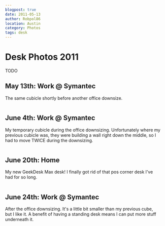 ```yaml
---
blogpost: true
date: 2011-05-13
author: Robpol86
location: Austin
category: Photos
tags: desk
---
```


# Desk Photos 2011

TODO

## May 13th: Work @ Symantec

The same cubicle shortly before another office downsize.

```{imgur-image} l98S5
```

## June 4th: Work @ Symantec

My temporary cubicle during the office downsizing. Unfortunately where my previous cubicle was, they were building a wall right down the middle, so I had to move TWICE during the downsizing.

```{imgur-image} Tx1sD
```

## June 20th: Home

My new GeekDesk Max desk! I finally got rid of that pos corner desk I've had for so long.

```{imgur-image} upOtb
```

## June 24th: Work @ Symantec

After the office downsizing. It's a little bit smaller than my previous cube, but I like it. A benefit of having a standing desk means I can put more stuff underneath it.

```{imgur-image} iqWMw
```
